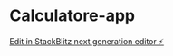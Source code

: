 # Calculatore-app

[Edit in StackBlitz next generation editor ⚡️](https://stackblitz.com/~/github.com/Codewith-Mhd/Calculatore-app)